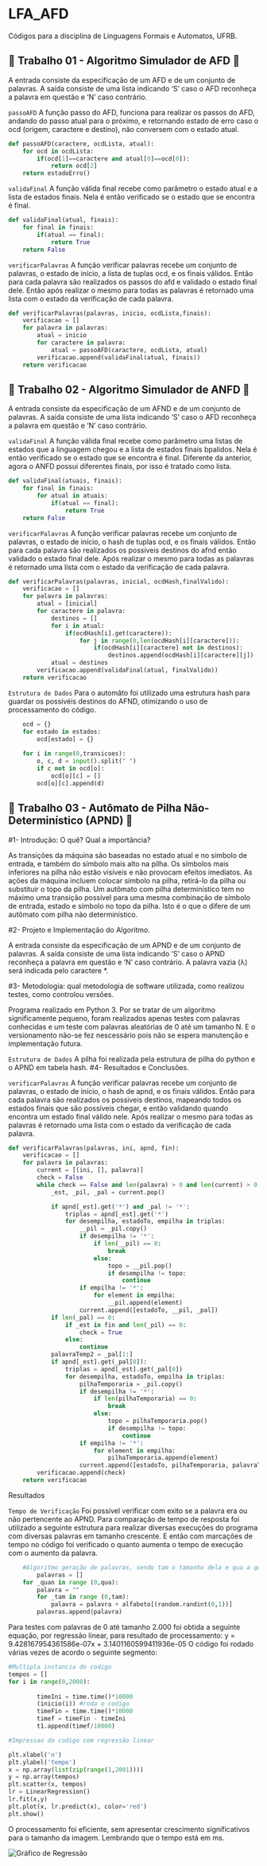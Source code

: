 # LFA_AFD
Códigos para a disciplina de Linguagens Formais e Automatos, UFRB.

## 🔁 Trabalho 01 - Algoritmo Simulador de AFD 🔁

A entrada consiste da especificação de um AFD e de um conjunto de palavras. A saída consiste de uma lista indicando ‘S’ caso o AFD reconheça a palavra em questão e ‘N’ caso contrário.

`passoAFD` A função passo do AFD, funciona para realizar os passos do AFD, andando do passo atual para o próximo, e retornando estado de erro caso o ocd (origem, caractere e destino), não conversem com o estado atual.

```python 
def passoAFD(caractere, ocdLista, atual):
    for ocd in ocdLista:
        if(ocd[1]==caractere and atual[0]==ocd[0]):
            return ocd[2]
    return estadoErro()
```

`validaFinal` A função válida final recebe como parâmetro o estado atual e a lista de estados finais. Nela é então verificado se o estado que se encontra é final.

```python
def validaFinal(atual, finais):
    for final in finais:
        if(atual == final):
            return True
    return False 
```
    
`verificarPalavras` A função verificar palavras recebe um conjunto de palavras, o estado de início, a lista de tuplas ocd, e os finais válidos. Então para cada palavra são realizados os passos do afd e validado o estado final dele. Então após realizar o mesmo para todas as palavras é retornado uma lista com o estado da verificação de cada palavra.

```python
def verificarPalavras(palavras, inicio, ocdLista,finais):
    verificacao = []
    for palavra in palavras:
        atual = inicio
        for caractere in palavra:
            atual = passoAFD(caractere, ocdLista, atual)
        verificacao.append(validaFinal(atual, finais))
    return verificacao
```
## 🔁 Trabalho 02 - Algoritmo Simulador de ANFD 🔁

A entrada consiste da especificação de um AFND e de um conjunto de palavras. A saída consiste de uma lista indicando ‘S’ caso o AFD reconheça a palavra em questão e ‘N’ caso contrário.


`validaFinal` A função válida final recebe como parâmetro uma listas de estados que a linguagem chegou e a lista de estados finais bpalidos. Nela é então verificado se o estado que se encontra é final. Diferente da anterior, agora o ANFD possui diferentes finais, por isso é tratado como lista. 

```python
def validaFinal(atuais, finais):
    for final in finais:
        for atual in atuais:
            if(atual == final):
                return True
    return False
```
    
`verificarPalavras` A função verificar palavras recebe um conjunto de palavras, o estado de início, o hash de tuplas ocd, e os finais válidos. Então para cada palavra são realizados os possiveis destinos do afnd então validado o estado final dele. Após realizar o mesmo para todas as palavras é retornado uma lista com o estado da verificação de cada palavra.

```python
def verificarPalavras(palavras, inicial, ocdHash,finalValido):
    verificacao = []
    for palavra in palavras:
        atual = [inicial]
        for caractere in palavra:
            destinos = []
            for i in atual:
                if(ocdHash[i].get(caractere)):
                    for j in range(0,len(ocdHash[i][caractere])):
                        if(ocdHash[i][caractere] not in destinos):
                            destinos.append(ocdHash[i][caractere][j])
            atual = destinos
        verificacao.append(validaFinal(atual, finalValido))
    return verificacao
```

`Estrutura de Dados` Para o automâto foi utilizado uma estrutura hash para guardar os possivéis destinos do AFND, otimizando o uso de processamento do código.

```python
    ocd = {}
    for estado in estados:
        ocd[estado] = {}
    
    for i in range(0,transicoes):
        o, c, d = input().split(" ")
        if c not in ocd[o]:
            ocd[o][c] = []
        ocd[o][c].append(d)
```

## 🔁 Trabalho 03 - Autômato de Pilha Não-Determinístico (APND) 🔁

#1- Introdução: O quê? Qual a importância?

As transições da máquina são baseadas no estado atual e no símbolo de entrada, e também do símbolo mais alto na pilha. Os símbolos mais inferiores na pilha não estão visíveis e não provocam efeitos imediatos. As ações da máquina incluem colocar símbolo na pilha, retirá-lo da pilha ou substituir o topo da pilha. Um autômato com pilha determinístico tem no máximo uma transição possível para uma mesma combinação de símbolo de entrada, estado e símbolo no topo da pilha. Isto é o que o difere de um autômato com pilha não determinístico.

#2- Projeto e Implementação do Algoritmo.

A entrada consiste da especificação de um APND e de um conjunto de palavras. A saída consiste de uma lista indicando ‘S’ caso o APND reconheça a
palavra em questão e ‘N’ caso contrário. A palavra vazia (λ) será indicada pelo caractere *.

#3- Metodologia: qual metodologia de software utilizada, como realizou testes, como controlou
versões.

Programa realizado em Python 3. Por se tratar de um algoritmo significamente pequeno, foram realizados apenas testes com palavras conhecidas e um teste com palavras aleatórias de 0 até um tamanho N. E o versionamento não-se fez nescessário pois não se espera manutenção e implementação futura.

`Estrutura de Dados` A pilha foi realizada pela estrutura de pilha do python e o APND em tabela hash.
#4- Resultados e Conclusões.

`verificarPalavras` A função verificar palavras recebe um conjunto de palavras, o estado de início, o hash de apnd, e os finais válidos. Então para cada palavra são realizados os possiveis destinos, mapeando todos os estados finais que são possíveis chegar, e então validando quando encontra um estado final válido nele. Após realizar o mesmo para todas as palavras é retornado uma lista com o estado da verificação de cada palavra.

```Python
def verificarPalavras(palavras, ini, apnd, fin):
    verificacao = []
    for palavra in palavras:
        current = [(ini, [], palavra)]
        check = False
        while check == False and len(palavra) > 0 and len(current) > 0:
            _est, _pil, _pal = current.pop()

            if apnd[_est].get('*') and _pal != '*':
                triplas = apnd[_est].get('*')
                for desempilha, estadoTo, empilha in triplas:
                    __pil = _pil.copy()
                    if desempilha != '*':
                        if len(__pil) == 0:
                            break
                        else:
                            topo = __pil.pop()
                            if desempilha != topo:
                                continue
                    if empilha != '*':
                        for element in empilha:
                            __pil.append(element)
                    current.append([estadoTo, __pil, _pal])
            if len(_pal) == 0:
                if _est in fin and len(_pil) == 0:
                    check = True
                else:
                    continue
            palavraTemp2 = _pal[1:]
            if apnd[_est].get(_pal[0]):
                triplas = apnd[_est].get(_pal[0])
                for desempilha, estadoTo, empilha in triplas:
                    pilhaTemporaria = _pil.copy()
                    if desempilha != '*':
                        if len(pilhaTemporaria) == 0:
                            break
                        else:
                            topo = pilhaTemporaria.pop()
                            if desempilha != topo:
                                continue
                    if empilha != '*':
                        for element in empilha:
                            pilhaTemporaria.append(element)
                    current.append([estadoTo, pilhaTemporaria, palavraTemp2])
        verificacao.append(check)
    return verificacao

```

Resultados 

`Tempo de Verificação` Foi possível verificar com exito se a palavra era ou não pertencente ao APND. Para comparação de tempo de resposta foi utilizado a seguinte estrutura para realizar diversas execuções do programa com diversas palavras em tamanho crescente. E então com marcações de tempo no código foi verificado o quanto aumenta o tempo de execução com o aumento da palavra.

```Python
    #Algoritmo geração de palavras, sendo tam o tamanho dela e qua a quantidade.
        palavras = []
    for _quan in range (0,qua):
        palavra = ""
        for _tam in range (0,tam):
            palavra = palavra + alfabeto[(random.randint(0,1))]
        palavras.append(palavra)
```
Para testes com palavras de 0 até tamanho 2.000 foi obtida a seguinte equação, por regressão linear, para resultado de processamento: y = 9.428167954361586e-07x + 3.1401160599411936e-05
O código foi rodado várias vezes de acordo o seguinte segmento: 

```Python
#Multipla instancia do codigo
tempos = []
for i in range(0,2000):
    
        timeIni = time.time()*10000
        (inicio(i)) #roda o codigo
        timeFin = time.time()*10000
        timef = timeFin - timeIni
        t1.append(timef/10000)

#Impressao do codigo com regressão linear

plt.xlabel('n')
plt.ylabel('tempo')
x = np.array(list(zip(range(1,2001))))
y = np.array(tempos)
plt.scatter(x, tempos)
lr = LinearRegression()
lr.fit(x,y)
plt.plot(x, lr.predict(x), color='red')
plt.show()
```
O processamento foi eficiente, sem apresentar crescimento significativos para o tamanho da imagem. Lembrando que o tempo está em ms. 

![Gráfico de Regressão](Figure_1.png)

